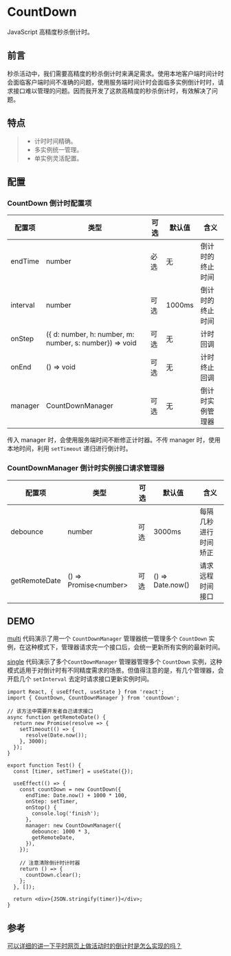 # CountDown

JavaScript 高精度秒杀倒计时。

## 前言

秒杀活动中，我们需要高精度的秒杀倒计时来满足需求。使用本地客户端时间计时会面临客户端时间不准确的问题，使用服务端时间计时会面临多实例倒计时时，请求接口难以管理的问题。因而我开发了这款高精度的秒杀倒计时，有效解决了问题。

## 特点

> - 计时时间精确。
> - 多实例统一管理。
> - 单实例灵活配置。

## 配置

### CountDown 倒计时配置项

| 配置项   | 类型                                                    | 可选 | 默认值 | 含义             |
| -------- | ------------------------------------------------------- | ---- | ------ | ---------------- |
| endTime  | number                                                  | 必选 | 无     | 倒计时的终止时间 |
| interval | number                                                  | 可选 | 1000ms | 倒计时的终止时间 |
| onStep   | ({ d: number, h: number, m: number, s: number}) => void | 可选 | 无     | 计时回调         |
| onEnd    | () => void                                              | 可选 | 无     | 计时终止回调     |
| manager  | CountDownManager                                        | 可选 | 无     | 倒计时实例管理器 |

传入 manager 时，会使用服务端时间不断修正计时器。不传 manager 时，使用本地时间，利用 `setTimeout` 递归进行倒计时。

### CountDownManager 倒计时实例接口请求管理器

| 配置项        | 类型                    | 可选 | 默认值           | 含义                 |
| ------------- | ----------------------- | ---- | ---------------- | -------------------- |
| debounce      | number                  | 可选 | 3000ms           | 每隔几秒进行时间矫正 |
| getRemoteDate | () => Promise\<number\> | 可选 | () => Date.now() | 请求远程时间接口     |

## DEMO

[multi](example/multi.tsx) 代码演示了用一个 `CountDownManager` 管理器统一管理多个 `CountDown` 实例，在这种模式下，管理器请求完一个接口后，会统一更新所有实例的最新时间。

[single](example/single.tsx) 代码演示了多个`CountDownManager` 管理器管理多个 `CountDown` 实例，这种模式适用于对倒计时有不同精度需求的场景。但值得注意的是，有几个管理器，会开启几个 `setInterval` 去定时请求接口更新实例时间。

```tsx
import React, { useEffect, useState } from 'react';
import { CountDown, CountDownManager } from 'countDown';

// 该方法中需要开发者自己请求接口
async function getRemoteDate() {
  return new Promise(resolve => {
    setTimeout(() => {
      resolve(Date.now());
    }, 3000);
  });
}

export function Test() {
  const [timer, setTimer] = useState({});

  useEffect(() => {
    const countDown = new CountDown({
      endTime: Date.now() + 1000 * 100,
      onStep: setTimer,
      onStop() {
        console.log('finish');
      },
      manager: new CountDownManager({
        debounce: 1000 * 3,
        getRemoteDate,
      }),
    });

    // 注意清除倒计时计时器
    return () => {
      countDown.clear();
    };
  }, []);

  return <div>{JSON.stringify(timer)}</div>;
}
```

## 参考

[可以详细的讲一下平时网页上做活动时的倒计时是怎么实现的吗？](https://www.zhihu.com/question/28896402)
